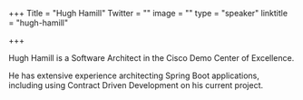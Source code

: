+++
Title = "Hugh Hamill"
Twitter = ""
image = ""
type = "speaker"
linktitle = "hugh-hamill"

+++

Hugh Hamill is a Software Architect in the Cisco Demo Center of Excellence.

He has extensive experience architecting Spring Boot applications, including using Contract Driven Development on his current project.
